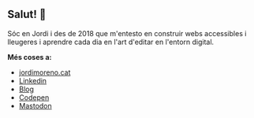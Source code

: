 ## Salut!	:monkey:

Sóc en Jordi i des de 2018 que m'entesto en construir webs accessibles i lleugeres i aprendre cada dia en l'art d'editar en l'entorn digital.

**Més coses a:**

- [jordimoreno.cat](https://jordimoreno.cat/) 
- [Linkedin](https://https://www.linkedin.com/in/jomorespi/?locale=xx_XX)
- [Blog](jomorespi.github.io/)
- [Codepen](https://codepen.io/jomorespi) 
- [Mastodon](https://xarxa.cloud/@jomorespi)
